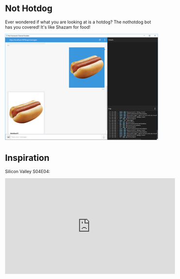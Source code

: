 # Not Hotdog

Ever wondered if what you are looking at is a hotdog? The nothotdog bot has you covered! It's like Shazam for food!

![image](./media/hotdog.png)

# Inspiration

Silicon Valley S04E04:

<iframe width="560" height="315" src="https://www.youtube.com/embed/ACmydtFDTGs" frameborder="0" allowfullscreen></iframe>